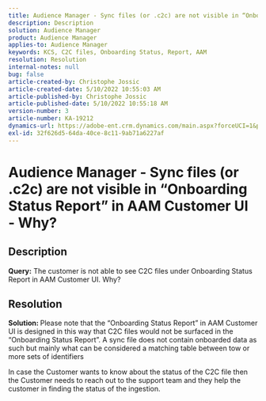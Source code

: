 ```yaml
---
title: Audience Manager - Sync files (or .c2c) are not visible in “Onboarding Status Report” in AAM Customer UI - Why?
description: Description
solution: Audience Manager
product: Audience Manager
applies-to: Audience Manager
keywords: KCS, C2C files, Onboarding Status, Report, AAM
resolution: Resolution
internal-notes: null
bug: false
article-created-by: Christophe Jossic
article-created-date: 5/10/2022 10:55:03 AM
article-published-by: Christophe Jossic
article-published-date: 5/10/2022 10:55:18 AM
version-number: 3
article-number: KA-19212
dynamics-url: https://adobe-ent.crm.dynamics.com/main.aspx?forceUCI=1&pagetype=entityrecord&etn=knowledgearticle&id=988a5ca3-4fd0-ec11-a7b5-00224809c101
exl-id: 32f626d5-64da-40ce-8c11-9ab71a6227af
---
```

# Audience Manager - Sync files (or .c2c) are not visible in “Onboarding Status Report” in AAM Customer UI - Why?

## Description

<b>Query:</b> The customer is not able to see C2C files under Onboarding Status Report in AAM Customer UI. Why?

## Resolution


<b>Solution: </b>Please note that the “Onboarding Status Report” in AAM Customer UI is designed in this way that C2C files would not be surfaced in the “Onboarding Status Report”. A sync file does not contain onboarded data as such but mainly what can be considered a matching table between tow or more sets of identifiers

In case the Customer wants to know about the status of the C2C file then the Customer needs to reach out to the support team and they help the customer in finding the status of the ingestion.

